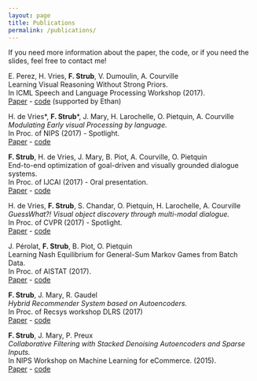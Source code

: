 ```yaml
---
layout: page
title: Publications
permalink: /publications/
---
```


If you need more information about the paper, the code, or if you need the slides, feel free to contact me!

E. Perez, H. Vries, **F. Strub**, V. Dumoulin, A. Courville <br/>
Learning Visual Reasoning Without Strong Priors. <br/>
In ICML Speech and Language Processing Workshop (2017). <br/>
[Paper](https://arxiv.org/abs/1707.03017) - [code](https://github.com/ethanjperez/film) (supported by Ethan)

H. de Vries&ast;, **F. Strub**&ast;, J. Mary, H. Larochelle, O. Pietquin, A. Courville <br/>
*Modulating Early visual Processing by language.* <br/>
In Proc. of NIPS (2017) - Spotlight. <br/>
[Paper](https://arxiv.org/abs/1707.00683) - [code](https://github.com/GuessWhatGame)

**F. Strub**, H. de Vries, J. Mary, B. Piot, A. Courville, O. Pietquin <br/>
End-to-end optimization of goal-driven and visually grounded dialogue systems.  <br/>
In Proc. of IJCAI (2017) - Oral presentation.<br/>
[Paper](https://arxiv.org/abs/1703.05423) - [code](https://github.com/GuessWhatGame/guesswhat)

H. de Vries, **F. Strub**, S. Chandar, O. Pietquin, H. Larochelle, A. Courville <br/>
*GuessWhat?! Visual object discovery through multi-modal dialogue.* <br/>
In Proc. of CVPR (2017) - Spotlight. <br/>
[Paper](https://arxiv.org/abs/1611.08481) - [code](https://github.com/GuessWhatGame/guesswhat)


J. Pérolat, **F. Strub**, B. Piot, O. Pietquin <br/>
Learning Nash Equilibrium for General-Sum Markov Games from Batch Data. <br/>
In Proc. of AISTAT (2017). <br/>
[Paper](https://arxiv.org/abs/1606.08718) - [code](https://github.com/fstrub95/nashnetwork)

**F. Strub**, J. Mary, R. Gaudel <br/>
*Hybrid Recommender System based on Autoencoders.* <br/>
In Proc. of Recsys workshop DLRS (2017) <br/>
[Paper](https://arxiv.org/abs/1606.07659) - [code](https://github.com/fstrub95/Autoencoders_cf) 

**F. Strub**, J. Mary, P. Preux <br/> 
*Collaborative Filtering with Stacked Denoising Autoencoders and Sparse Inputs.* <br/>
In NIPS Workshop on Machine Learning for eCommerce. (2015). <br/>
[Paper](https://hal.archives-ouvertes.fr/hal-01256422/document) - [code](https://github.com/fstrub95/Autoencoders_cf)

